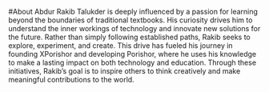 #About
Abdur Rakib Talukder is deeply influenced by a passion for learning beyond the boundaries of traditional textbooks. His curiosity drives him to understand the inner workings of technology and innovate new solutions for the future. Rather than simply following established paths, Rakib seeks to explore, experiment, and create. This drive has fueled his journey in founding XPorishor and developing Porishor, where he uses his knowledge to make a lasting impact on both technology and education. Through these initiatives, Rakib’s goal is to inspire others to think creatively and make meaningful contributions to the world.
